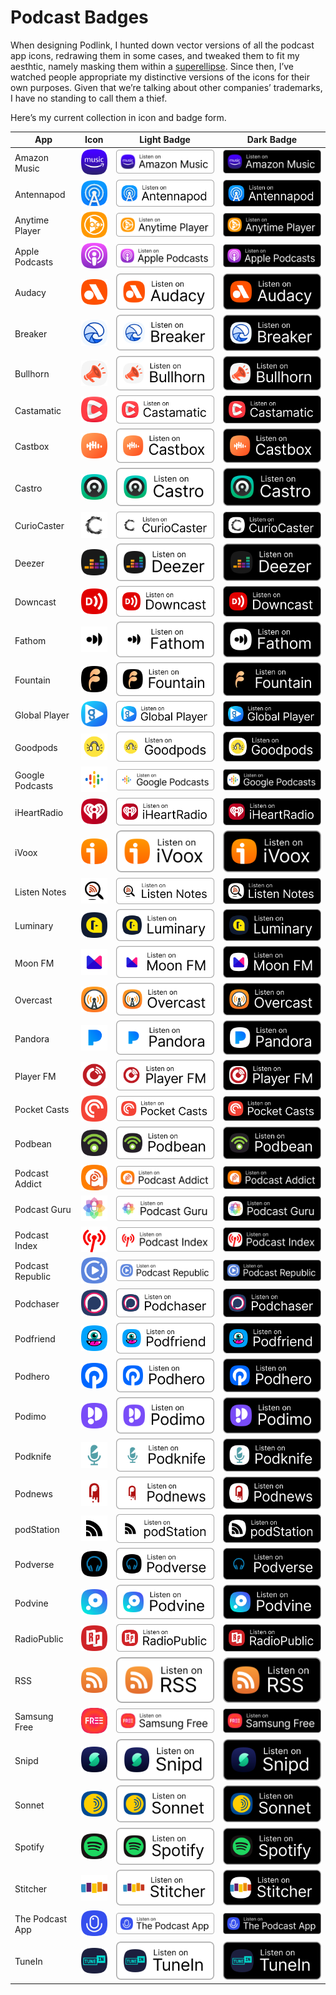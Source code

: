 # Podcast Badges
When designing Podlink, I hunted down vector versions of all the podcast app icons, redrawing them in some cases, and tweaked them to fit my aesthtic, namely masking them within a [superellipse](https://en.wikipedia.org/wiki/Superellipse). Since then, I’ve watched people appropriate my distinctive versions of the icons for their own purposes. Given that we’re talking about other companies’ trademarks, I have no standing to call them a thief.

Here’s my current collection in icon and badge form.


| App | Icon | Light Badge | Dark Badge |
| --- | ---- | ----------- | ---------- |
| Amazon Music | ![Amazon Music icon](icons/amazonmusic.svg) | ![Listen on Amazon Music](badges/amazonmusic-light.svg) | ![Listen on Amazon Music](badges/amazonmusic-dark.svg) |
| Antennapod | ![Antennapod icon](icons/antennapod.svg) | ![Listen on Antennapod](badges/antennapod-light.svg) | ![Listen on Antennapod](badges/antennapod-dark.svg) |
| Anytime Player | ![Anytime Player icon](icons/anytimeplayer.svg) | ![Listen on Anytime Player](badges/anytimeplayer-light.svg) | ![Listen on Anytime Player](badges/anytimeplayer-dark.svg) |
| Apple Podcasts | ![Apple Podcasts icon](icons/applepodcasts.svg) | ![Listen on Apple Podcasts](badges/applepodcasts-light.svg) | ![Listen on Apple Podcasts](badges/applepodcasts-dark.svg) |
| Audacy | ![Audacy icon](icons/audacy.svg) | ![Listen on Audacy](badges/audacy-light.svg) | ![Listen on Audacy](badges/audacy-dark.svg) |
| Breaker | ![Breaker icon](icons/breaker.svg) | ![Listen on Breaker](badges/breaker-light.svg) | ![Listen on Breaker](badges/breaker-dark.svg) |
| Bullhorn | ![Bullhorn icon](icons/bullhorn.svg) | ![Listen on Bullhorn](badges/bullhorn-light.svg) | ![Listen on Bullhorn](badges/bullhorn-dark.svg) |
| Castamatic | ![Castamatic icon](icons/castamatic.svg) | ![Listen on Castamatic](badges/castamatic-light.svg) | ![Listen on Castamatic](badges/castamatic-dark.svg) |
| Castbox | ![Castbox icon](icons/castbox.svg) | ![Listen on Castbox](badges/castbox-light.svg) | ![Listen on Castbox](badges/castbox-dark.svg) |
| Castro | ![Castro icon](icons/castro.svg) | ![Listen on Castro](badges/castro-light.svg) | ![Listen on Castro](badges/castro-dark.svg) |
| CurioCaster | ![CurioCaster icon](icons/curiocaster.svg) | ![Listen on CurioCaster](badges/curiocaster-light.svg) | ![Listen on CurioCaster](badges/curiocaster-dark.svg) |
| Deezer | ![Deezer icon](icons/deezer.svg) | ![Listen on Deezer](badges/deezer-light.svg) | ![Listen on Deezer](badges/deezer-dark.svg) |
| Downcast | ![Downcast icon](icons/downcast.svg) | ![Listen on Downcast](badges/downcast-light.svg) | ![Listen on Downcast](badges/downcast-dark.svg) |
| Fathom | ![Fathom icon](icons/fathom.svg) | ![Listen on Fathom](badges/fathom-light.svg) | ![Listen on Fathom](badges/fathom-dark.svg) |
| Fountain | ![Fountain icon](icons/fountain.svg) | ![Listen on Fountain](badges/fountain-light.svg) | ![Listen on Fountain](badges/fountain-dark.svg) |
| Global Player | ![Global Player icon](icons/globalplayer.svg) | ![Listen on Global Player](badges/globalplayer-light.svg) | ![Listen on Global Player](badges/globalplayer-dark.svg) |
| Goodpods | ![Goodpods icon](icons/goodpods.svg) | ![Listen on Goodpods](badges/goodpods-light.svg) | ![Listen on Goodpods](badges/goodpods-dark.svg) |
| Google Podcasts | ![Google Podcasts icon](icons/googlepodcasts.svg) | ![Listen on Google Podcasts](badges/googlepodcasts-light.svg) | ![Listen on Google Podcasts](badges/googlepodcasts-dark.svg) |
| iHeartRadio | ![iHeartRadio icon](icons/iheartradio.svg) | ![Listen on iHeartRadio](badges/iheartradio-light.svg) | ![Listen on iHeartRadio](badges/iheartradio-dark.svg) |
| iVoox | ![iVoox icon](icons/ivoox.svg) | ![Listen on iVoox](badges/ivoox-light.svg) | ![Listen on iVoox](badges/ivoox-dark.svg) |
| Listen Notes | ![Listen Notes icon](icons/listennotes.svg) | ![Listen on Listen Notes](badges/listennotes-light.svg) | ![Listen on Listen Notes](badges/listennotes-dark.svg) |
| Luminary | ![Luminary icon](icons/luminary.svg) | ![Listen on Luminary](badges/luminary-light.svg) | ![Listen on Luminary](badges/luminary-dark.svg) |
| Moon FM | ![Moon FM icon](icons/moonfm.svg) | ![Listen on Moon FM](badges/moonfm-light.svg) | ![Listen on Moon FM](badges/moonfm-dark.svg) |
| Overcast | ![Overcast icon](icons/overcast.svg) | ![Listen on Overcast](badges/overcast-light.svg) | ![Listen on Overcast](badges/overcast-dark.svg) |
| Pandora | ![Pandora icon](icons/pandora.svg) | ![Listen on Pandora](badges/pandora-light.svg) | ![Listen on Pandora](badges/pandora-dark.svg) |
| Player FM | ![Player FM icon](icons/playerfm.svg) | ![Listen on Player FM](badges/playerfm-light.svg) | ![Listen on Player FM](badges/playerfm-dark.svg) |
| Pocket Casts | ![Pocket Casts icon](icons/pocketcasts.svg) | ![Listen on Pocket Casts](badges/pocketcasts-light.svg) | ![Listen on Pocket Casts](badges/pocketcasts-dark.svg) |
| Podbean | ![Podbean icon](icons/podbean.svg) | ![Listen on Podbean](badges/podbean-light.svg) | ![Listen on Podbean](badges/podbean-dark.svg) |
| Podcast Addict | ![Podcast Addict icon](icons/podcastaddict.svg) | ![Listen on Podcast Addict](badges/podcastaddict-light.svg) | ![Listen on Podcast Addict](badges/podcastaddict-dark.svg) |
| Podcast Guru | ![Podcast Guru icon](icons/podcastguru.svg) | ![Listen on Podcast Guru](badges/podcastguru-light.svg) | ![Listen on Podcast Guru](badges/podcastguru-dark.svg) |
| Podcast Index | ![Podcast Index icon](icons/podcastindex.svg) | ![Listen on Podcast Index](badges/podcastindex-light.svg) | ![Listen on Podcast Index](badges/podcastindex-dark.svg) |
| Podcast Republic | ![Podcast Republic icon](icons/podcastrepublic.svg) | ![Listen on Podcast Republic](badges/podcastrepublic-light.svg) | ![Listen on Podcast Republic](badges/podcastrepublic-dark.svg) |
| Podchaser | ![Podchaser icon](icons/podchaser.svg) | ![Listen on Podchaser](badges/podchaser-light.svg) | ![Listen on Podchaser](badges/podchaser-dark.svg) |
| Podfriend | ![Podfriend icon](icons/podfriend.svg) | ![Listen on Podfriend](badges/podfriend-light.svg) | ![Listen on Podfriend](badges/podfriend-dark.svg) |
| Podhero | ![Podhero icon](icons/podhero.svg) | ![Listen on Podhero](badges/podhero-light.svg) | ![Listen on Podhero](badges/podhero-dark.svg) |
| Podimo | ![Podimo icon](icons/podimo.svg) | ![Listen on Podimo](badges/podimo-light.svg) | ![Listen on Podimo](badges/podimo-dark.svg) |
| Podknife | ![Podknife icon](icons/podknife.svg) | ![Listen on Podknife](badges/podknife-light.svg) | ![Listen on Podknife](badges/podknife-dark.svg) |
| Podnews | ![Podnews icon](icons/podnews.svg) | ![Listen on Podnews](badges/podnews-light.svg) | ![Listen on Podnews](badges/podnews-dark.svg) |
| podStation | ![podStation icon](icons/podstation.svg) | ![Listen on podStation](badges/podstation-light.svg) | ![Listen on podStation](badges/podstation-dark.svg) |
| Podverse | ![Podverse icon](icons/podverse.svg) | ![Listen on Podverse](badges/podverse-light.svg) | ![Listen on Podverse](badges/podverse-dark.svg) |
| Podvine | ![Podvine icon](icons/podvine.svg) | ![Listen on Podvine](badges/podvine-light.svg) | ![Listen on Podvine](badges/podvine-dark.svg) |
| RadioPublic | ![RadioPublic icon](icons/radiopublic.svg) | ![Listen on RadioPublic](badges/radiopublic-light.svg) | ![Listen on RadioPublic](badges/radiopublic-dark.svg) |
| RSS | ![RSS icon](icons/rss.svg) | ![Listen on RSS](badges/rss-light.svg) | ![Listen on RSS](badges/rss-dark.svg) |
| Samsung Free | ![Samsung Free icon](icons/samsungfree.svg) | ![Listen on Samsung Free](badges/samsungfree-light.svg) | ![Listen on Samsung Free](badges/samsungfree-dark.svg) |
| Snipd | ![Snipd icon](icons/snipd.svg) | ![Listen on Snipd](badges/snipd-light.svg) | ![Listen on Snipd](badges/snipd-dark.svg) |
| Sonnet | ![Sonnet icon](icons/sonnet.svg) | ![Listen on Sonnet](badges/sonnet-light.svg) | ![Listen on Sonnet](badges/sonnet-dark.svg) |
| Spotify | ![Spotify icon](icons/spotify.svg) | ![Listen on Spotify](badges/spotify-light.svg) | ![Listen on Spotify](badges/spotify-dark.svg) |
| Stitcher | ![Stitcher icon](icons/stitcher.svg) | ![Listen on Stitcher](badges/stitcher-light.svg) | ![Listen on Stitcher](badges/stitcher-dark.svg) |
| The Podcast App | ![The Podcast App icon](icons/thepodcastapp.svg) | ![Listen on The Podcast App](badges/thepodcastapp-light.svg) | ![Listen on The Podcast App](badges/thepodcastapp-dark.svg) |
| TuneIn | ![TuneIn icon](icons/tunein.svg) | ![Listen on TuneIn](badges/tunein-light.svg) | ![Listen on TuneIn](badges/tunein-dark.svg) |
